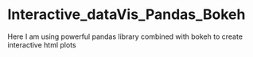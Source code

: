# Interactive_dataVis_Pandas_Bokeh
Here I am using powerful pandas library combined with bokeh to create interactive html plots
